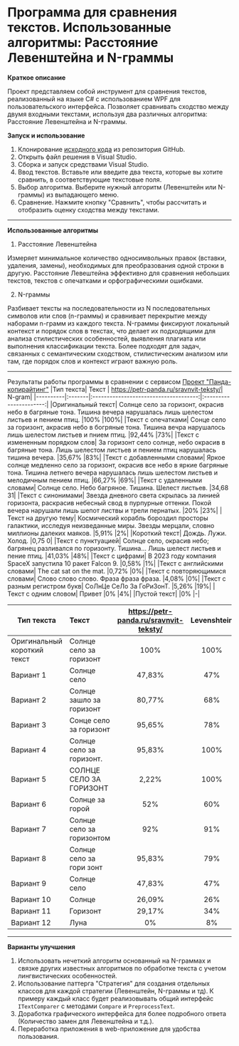 # Программа для сравнения текстов. Использованные алгоритмы: Расстояние Левенштейна и N-граммы

**Краткое описание**

Проект представляем собой инструмент для сравнения текстов, реализованный на языке C# с использованием WPF для пользовательского интерфейса. Позволяет сравнивать сходство между двумя входными текстами, используя два различных алгоритма: Расстояние Левенштейна и N-граммы.

**Запуск и использование**
1. Клонирование [исходного кода](https://github.com/aziyaev/TextAnalyseWPF.git) из репозитория GitHub.
2. Открыть файл решения в Visual Studio.
3. Сборка и запуск средствами Visual Studio.
4. Ввод текстов. Вставьте или введите два текста, которые вы хотите сравнить, в соответствующие текстовые поля.
5. Выбор алгоритма. Выберите нужный алгоритм (Левенштейн или N-граммы) из выпадающего меню.
6. Сравнение. Нажмите кнопку "Сравнить", чтобы рассчитать и отобразить оценку сходства между текстами.

---

**Использованные алгоритмы**

1. Расстояние Левенштейна

Измеряет минимальное количество односимвольных правок (вставки, удаления, замены), необходимых для преобразования одной строки в другую. Расстояние Левештейна эффективно для сравнения небольших текстов, текстов с опечатками и орфографическими ошибками.

2. N-граммы

Разбивает тексты на последовательности из N последовательных символов или слов (n-граммы) и сравнивает перекрытие между наборами n-грамм из каждого текста. N-граммы фиксируют локальный контекст и порядок слов в текстах, что делает их подходящими для анализа стилистических особенностей, выявления плагиата или выполнения классификации текста. Более подходят для задач, связанных с семантическим сходством, стилистическим анализом или там, где порядок слов и контекст играют важную роль.

---
Результаты работы программы в сравнении с сервисом [Проект "Панда-копирайтинг"](https://petr-panda.ru/sravnvit-teksty/)
|Тип текста|	Текст	| https://petr-panda.ru/sravnvit-teksty/|	N-gram|
|----------|:-------|:-------------------------------------:|:----------------------:|
|Оригинальный текст|	Солнце село за горизонт, окрасив небо в багряные тона. Тишина вечера нарушалась лишь шелестом листьев и пением птиц.	|100%	|100%|
|Текст с опечатками|	Сонце село за горизонт, акрасив небо в богряные тона. Тишина вечра нарушалось лишь шелестом листьев и пнием птиц.	|92,44%	|73%|
|Текст с измененным порядком слов|	За горизонт село солнце, небо окрасив в багряные тона. Лишь шелестом листьев и пением птиц нарушалась тишина вечера.	|35,67%	|83%|
|Текст с добавленными словами|	Яркое солнце медленно село за горизонт, окрасив все небо в яркие багряные тона. Тишина летнего вечера нарушалась лишь шелестом листьев и мелодичным пением птиц.	|66,27%	|69%|
|Текст с удаленными словами|	Солнце село. Небо багряное. Тишина. Шелест листьев.	|34,68	31|
|Текст с синонимами|	Звезда дневного света скрылась за линией горизонта, раскрасив небесный свод в пурпурные оттенки. Покой вечера нарушали лишь шепот листвы и трели пернатых.	|20%	|23%|
|Текст на другую тему|	Космический корабль бороздил просторы галактики, исследуя неизведанные миры. Звезды мерцали, словно миллионы далеких маяков.	|5,91%	|2%|
|Короткий текст|	Дождь. Лужи. Холод.	|0,75	0|
|Текст с пунктуацией|	Солнце село, окрасив небо; багрянец разливался по горизонту. Тишина... Лишь шелест листьев и пение птиц.	|41,03%	|48%|
|Текст с цифрами|	В 2023 году компания SpaceX запустила 10 ракет Falcon 9.	|0,58%	|1%|
|Текст с английскими словами|	The cat sat on the mat.	|0,72%	|0%|
|Текст с повторяющимися словами|	Слово слово слово. Фраза фраза фраза.	|4,08%	|0%|
|Текст с разным регистром букв|	СоЛнЦе СеЛо За ГоРиЗонТ.	|5,26%	|19%|
|Текст с одним словом|	Привет	|0%	|4%|
|Пустой текст|		|0%	|-|

|Тип текста|	Текст	| https://petr-panda.ru/sravnvit-teksty/|	Levenshtein |
|----------|:-------|:-------------------------------------:|:----------------------:|
|Оригинальный короткий текст|	Солнце село за горизонт	| 100% | 100% |
|Вариант 1|	Солнце село|	47,83% |	47% |
|Вариант 2|	Солнце зашло за горизонт|	80,77% |	68% |
|Вариант 3|	Сонце село за горизонт|	95,65% |	78% |
|Вариант 4|	Солнце село за горизонт.|	95,83% |	100% |
|Вариант 5|	СОЛНЦЕ СЕЛО ЗА ГОРИЗОНТ|	2,22% |	100% |
|Вариант 6|	Солнце за горой|	52% |	60% |
|Вариант 7|	Солнце село за горизонтом|	92% |	91% |
|Вариант 8|	Солнце село за гори зонт|	95,83% |	79% |
|Вариант 9|	Солнце село|	47,83% |	47% |
|Вариант 10| Солнце|	26,09% |	26% |
|Вариант 11| Горизонт|	29,17% |	34% |
|Вариант 12|	Луна|	0% |	8% |

---

**Варианты улучшения**
1. Использовать нечеткий алгоритм основанный на N-граммах и связке других известных алгоритмов по обработке текста с учетом лингвистических особенностей.
2. Использование паттерга "Стратегия" для создания отдельных классов для каждой стратегии (Левенштейн, N-граммы и тд). К примеру каждый класс будет реализовывать общий интерфейс ```ITextComparer``` с методами ```Compare``` и ```PreprocessText```.
3. Доработка графического интерфейса для более подробного ответа (Количество замен для Левенштейна и т.д.).
4. Переработка приложения в web-приложение для удобства пользования.

